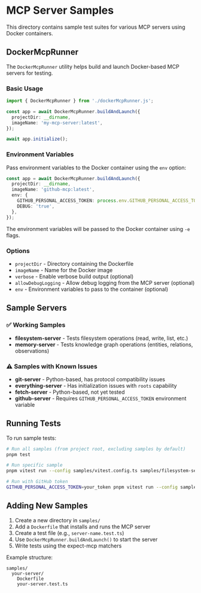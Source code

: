 # MCP Server Samples

This directory contains sample test suites for various MCP servers using Docker containers.

## DockerMcpRunner

The `DockerMcpRunner` utility helps build and launch Docker-based MCP servers for testing.

### Basic Usage

```typescript
import { DockerMcpRunner } from './dockerMcpRunner.js';

const app = await DockerMcpRunner.buildAndLaunch({
  projectDir: __dirname,
  imageName: 'my-mcp-server:latest',
});

await app.initialize();
```

### Environment Variables

Pass environment variables to the Docker container using the `env` option:

```typescript
const app = await DockerMcpRunner.buildAndLaunch({
  projectDir: __dirname,
  imageName: 'github-mcp:latest',
  env: {
    GITHUB_PERSONAL_ACCESS_TOKEN: process.env.GITHUB_PERSONAL_ACCESS_TOKEN!,
    DEBUG: 'true',
  },
});
```

The environment variables will be passed to the Docker container using `-e` flags.

### Options

- `projectDir` - Directory containing the Dockerfile
- `imageName` - Name for the Docker image
- `verbose` - Enable verbose build output (optional)
- `allowDebugLogging` - Allow debug logging from the MCP server (optional)
- `env` - Environment variables to pass to the container (optional)

## Sample Servers

### ✅ Working Samples

- **filesystem-server** - Tests filesystem operations (read, write, list, etc.)
- **memory-server** - Tests knowledge graph operations (entities, relations, observations)

### ⚠️ Samples with Known Issues

- **git-server** - Python-based, has protocol compatibility issues
- **everything-server** - Has initialization issues with `roots` capability
- **fetch-server** - Python-based, not yet tested
- **github-server** - Requires `GITHUB_PERSONAL_ACCESS_TOKEN` environment variable

## Running Tests

To run sample tests:

```bash
# Run all samples (from project root, excluding samples by default)
pnpm test

# Run specific sample
pnpm vitest run --config samples/vitest.config.ts samples/filesystem-server/filesystem.test.ts

# Run with GitHub token
GITHUB_PERSONAL_ACCESS_TOKEN=your_token pnpm vitest run --config samples/vitest.config.ts samples/github-server/github.test.ts
```

## Adding New Samples

1. Create a new directory in `samples/`
2. Add a `Dockerfile` that installs and runs the MCP server
3. Create a test file (e.g., `server-name.test.ts`)
4. Use `DockerMcpRunner.buildAndLaunch()` to start the server
5. Write tests using the expect-mcp matchers

Example structure:

```
samples/
  your-server/
    Dockerfile
    your-server.test.ts
```
